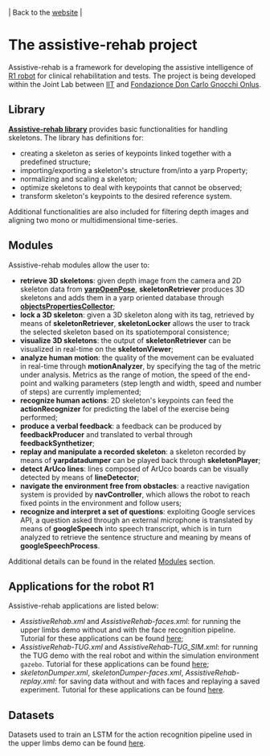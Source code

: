 | Back to the [website](https://robotology.github.io/assistive-rehab/doc/mkdocs/site/index.html) |

# The assistive-rehab project

Assistive-rehab is a framework for developing the assistive intelligence of [R1 robot](https://www.youtube.com/watch?v=TBphNGW6m4o) for clinical rehabilitation and tests. The project is being developed within the Joint Lab between [IIT](https://www.iit.it) and [Fondazionce Don Carlo Gnocchi Onlus](https://www.dongnocchi.it).

## Library

[<b><c>Assistive-rehab library</c></b>](https://robotology.github.io/assistive-rehab/doc/doxygen/doc/html/group__skeleton.html) provides basic functionalities for handling skeletons.
The library has definitions for:

- creating a skeleton as series of keypoints linked together with a predefined structure;
- importing/exporting a skeleton's structure from/into a yarp Property;
- normalizing and scaling a skeleton;
- optimize skeletons to deal with keypoints that cannot be observed;
- transform skeleton's keypoints to the desired reference system.

Additional functionalities are also included for filtering depth images and aligning two mono or multidimensional time-series.

## Modules

Assistive-rehab modules allow the user to:

- **retrieve 3D skeletons**: given depth image from the camera and 2D skeleton data from [<b><c>yarpOpenPose</c></b>](https://github.com/robotology/human-sensing), <b><c>skeletonRetriever</c></b> produces 3D skeletons and adds them in a yarp oriented database through [<b><c>objectsPropertiesCollector</c></b>](http://www.icub.org/doc/icub-main/group__objectsPropertiesCollector.html);
- **lock a 3D skeleton**: given a 3D skeleton along with its tag, retrieved by means of <b><c>skeletonRetriever</c></b>, <b><c>skeletonLocker</c></b> allows the user to track the selected skeleton based on its spatiotemporal consistence;
- **visualize 3D skeletons**: the output of <b><c>skeletonRetriever</c></b> can be visualized in real-time on the <b><c>skeletonViewer</c></b>;
- **analyze human motion**: the quality of the movement can be evaluated in real-time through <b><c>motionAnalyzer</c></b>, by specifying the tag of the metric under analysis. Metrics as the range of motion, the speed of the end-point and walking parameters (step length and width, speed and number of steps) are currently implemented;
- **recognize human actions**: 2D skeleton's keypoints can feed the <b><c>actionRecognizer</c></b> for predicting the label of the exercise being performed;
- **produce a verbal feedback**: a feedback can be produced by <b><c>feedbackProducer</c></b> and translated to verbal through <b><c>feedbackSynthetizer</c></b>;
- **replay and manipulate a recorded skeleton**: a skeleton recorded by means of <b><c>yarpdatadumper</c></b> can be played back through <b><c>skeletonPlayer</c></b>;  
- **detect ArUco lines**: lines composed of ArUco boards can be visually detected by means of <b><c>lineDetector</c></b>;
- **navigate the environment free from obstacles**: a reactive navigation system is provided by <b><c>navController</c></b>, which allows the robot to reach fixed points in the environment and follow users;
- **recognize and interpret a set of questions**: exploiting Google services API, a question asked through an external microphone is translated by means of <b><c>googleSpeech</c></b> into speech transcript, which is in turn analyzed to retrieve the sentence structure and meaning by means of <b><c>googleSpeechProcess</c></b>.

Additional details can be found in the related [Modules](https://robotology.github.io/assistive-rehab/doc/doxygen/doc/html/modules.html) section.

## Applications for the robot R1

Assistive-rehab applications are listed below:

- _AssistiveRehab.xml_ and _AssistiveRehab-faces.xml_: for running the upper limbs demo without and with the face recognition pipeline. Tutorial for these applications can be found [here](https://robotology.github.io/assistive-rehab/doc/mkdocs/site/main_apps/);
- _AssistiveRehab-TUG.xml_ and _AssistiveRehab-TUG_SIM.xml_: for running the TUG demo with the real robot and within the simulation environment `gazebo`. Tutorial for these applications can be found [here](https://robotology.github.io/assistive-rehab/doc/mkdocs/site/tug_sim_demo/);
- _skeletonDumper.xml_, _skeletonDumper-faces.xml_, _AssistiveRehab-replay.xml_: for saving data without and with faces and replaying a saved experiment. Tutorial for these applications can be found [here](https://robotology.github.io/assistive-rehab/doc/mkdocs/site/replay_an_experiment/).

## Datasets

Datasets used to train an LSTM for the action recognition pipeline used in the upper limbs demo can be found [here](https://github.com/robotology/assistive-rehab-storage).

